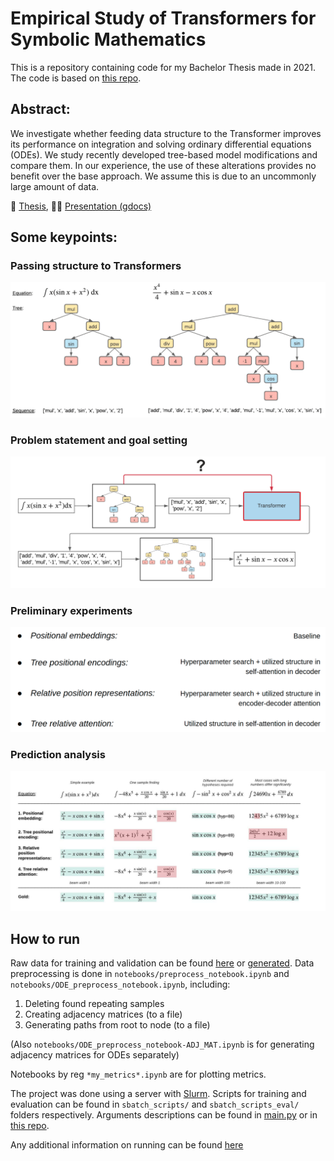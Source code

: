 # Empirical Study of Transformers for Symbolic Mathematics

This is a repository containing code for my Bachelor Thesis made in 2021. The code is based on [this repo](https://github.com/facebookresearch/SymbolicMathematics).

## Abstract:

We investigate whether feeding data structure to the Transformer improves its performance on integration and solving ordinary differential equations (ODEs). We study recently developed tree-based model modifications and compare them. In our experience, the use of these alterations provides no benefit over the base approach. We assume this is due to an uncommonly large amount of data.

📝 [Thesis](https://www.overleaf.com/read/rvncyyqjbbwz), 
👨‍🏫 [Presentation (gdocs)](https://docs.google.com/presentation/d/1CPpGKa_fV8VHdYyUlyoLdI4NnAnVilKW7imYqdCS-oc/edit?usp=sharing)

## Some keypoints:

### Passing structure to Transformers
![alt text](https://github.com/Kirili4ik/SymbolicMathematics/blob/master/pictures/passing_structure.png)

### Problem statement and goal setting
![alt text](https://github.com/Kirili4ik/SymbolicMathematics/blob/master/pictures/problem_goal.png)

### Preliminary experiments
![alt text](https://github.com/Kirili4ik/SymbolicMathematics/blob/master/pictures/preliminary.png)

### Prediction analysis
![alt text](https://github.com/Kirili4ik/SymbolicMathematics/blob/master/pictures/analysis.jpeg)


## How to run

Raw data for training and validation can be found [here](https://github.com/facebookresearch/SymbolicMathematics#datasets-and-trained-models) or [generated](https://github.com/facebookresearch/SymbolicMathematics#data-generation). 
Data preprocessing is done in `notebooks/preprocess_notebook.ipynb` and `notebooks/ODE_preprocess_notebook.ipynb`, including:
  1) Deleting found repeating samples
  2) Creating adjacency matrices (to a file)
  3) Generating paths from root to node (to a file)

(Also `notebooks/ODE_preprocess_notebook-ADJ_MAT.ipynb` is for generating adjacency matrices for ODEs separately)

Notebooks by reg `*my_metrics*.ipynb` are for plotting metrics.

The project was done using a server with [Slurm](https://slurm.schedmd.com/documentation.html). Scripts for training and evaluation can be found in `sbatch_scripts/` and `sbatch_scripts_eval/` folders respectively. Arguments descriptions can be found in [main.py](https://github.com/Kirili4ik/SymbolicMathematics/blob/master/main.py) or in [this repo](https://github.com/facebookresearch/SymbolicMathematics).


Any additional information on running can be found [here](https://github.com/facebookresearch/SymbolicMathematics)
